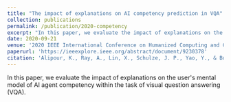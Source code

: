 ```yaml
---
title: "The impact of explanations on AI competency prediction in VQA"
collection: publications
permalink: /publication/2020-competency
excerpt: "In this paper, we evaluate the impact of explanations on the user's mental model of AI agent competency within the task of visual question answering (VQA)."
date: 2020-09-21
venue: '2020 IEEE International Conference on Humanized Computing and Communication with Artificial Intelligence (HCCAI)'
paperurl: 'https://ieeexplore.ieee.org/abstract/document/9230378'
citation: 'Alipour, K., Ray, A., Lin, X., Schulze, J. P., Yao, Y., & Burachas, G. T. (2020, September). The impact of explanations on AI competency prediction in VQA. In 2020 IEEE International Conference on Humanized Computing and Communication with Artificial Intelligence (HCCAI) (pp. 25-32). IEEE.'
---
```

In this paper, we evaluate the impact of explanations on the user's mental model of AI agent competency within the task of visual question answering (VQA).